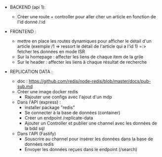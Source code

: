 - BACKEND (api 1): 
    - Créer une route + controller pour aller cher un article en fonction de l'id donné
        /:id

- FRONTEND : 
    - mettre en place les routes dynamiques pour afficher le détail d'un article (exemple /1 => ressort le détail de l'article qui a l'id 1) =:> fetcher les données en mode ISR
    - Sur la homepage : affecter les liens de chaque item de la grile
    - Sur le header : affecter les liens à chaque résultat de recherche

- REPLICATION DATA :
    - doc : https://github.com/redis/node-redis/blob/master/docs/pub-sub.md
    - Créer une image docker redis
        - Rajouter une configs avec l'ajout d'un mdp
    - Dans l'API (express) :
        - installer package "redis"
        - Se connecter à la base de données (container)
        - Créer un endpoint /replicate-data
        -  Ajouter un Controller et publier une channel  avec les données de la bdd sql
    - Dans l'API (Fastify)
        - Souscrire au channel pour insérer les données dans la base de données redis
        - Envoyer les données reçues dans le endpoint (/search)
            
        